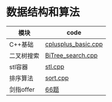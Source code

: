 # 数据结构和算法

|模块|code|
|-|-|
|C++基础|[cplusplus_basic.cpp](https://github.com/HonestoLiu/newcoder/blob/master/cplusplus_basic.cpp)|
|二叉树搜索|[BiTree_search.cpp](https://github.com/HonestoLiu/newcoder/blob/master/BiTree_search.cpp)|
|stl容器|[stl.cpp](https://github.com/HonestoLiu/newcoder/blob/master/stl.cpp)|
|排序算法|[sort.cpp](https://github.com/HonestoLiu/newcoder/blob/master/sort.cpp)|
|剑指offer|[66题](https://github.com/HonestoLiu/newcoder/blob/master/剑指offer)|
